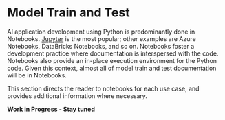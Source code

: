 # Model Train and Test

AI application development using Python is predominantly done in Notebooks. [Jupyter](http://www.jupyter.org) is the most popular; other examples are Azure Notebooks, DataBricks Notebooks, and so on. Notebooks foster a development practice where documentation is interspersed with the code. Notebooks also provide an in-place execution environment for the Python code. Given this context, almost all of model train and test documentation will be in Notebooks.

This section directs the reader to notebooks for each use case, and provides additional information where necessary.

**Work in Progress - Stay tuned**


